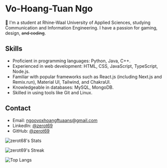 # Vo-Hoang-Tuan Ngo

👀 I'm a student at Rhine-Waal University of Applied Sciences, studying Communication and Information Engineering. I have a passion for gaming, design, ~~and coding~~.

## Skills

- Proficient in programming languages: Python, Java, C++.
- Experienced in web development: HTML, CSS, JavaScript, TypeScript, Node.js.
- Familiar with popular frameworks such as React.js (including Next.js and Remix.run), Material UI, Tailwind, and ChakraUI.
- Knowledgeable in databases: MySQL, MongoDB.
- Skilled in using tools like Git and Linux.

## Contact

- Email: ngoovoxhoangftuaans@gmail.com
- LinkedIn: [@zerot69](https://www.linkedin.com/in/zerot69/)
- GitHub: [@zerot69](https://github.com/zerot69)

![zerot68's Stats](https://github-readme-stats.vercel.app/api?username=zerot69&show_icons=true&theme=synthwave&hide_border=true)

![zerot69's Streak](https://github-readme-streak-stats.herokuapp.com/?user=zerot69&theme=synthwave&hide_border=true&show_icons=true)

![Top Langs](https://github-readme-stats.vercel.app/api/top-langs/?username=zerot69&theme=synthwave&hide_border=true&show_icons=true&layout=compact)
